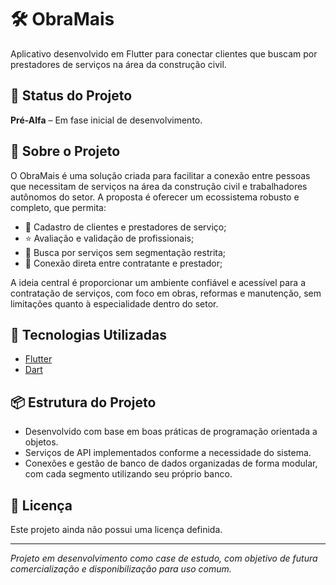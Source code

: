 # 🛠️ ObraMais

Aplicativo desenvolvido em Flutter para conectar clientes que buscam por prestadores de serviços na área da construção civil.

## 🚧 Status do Projeto

**Pré-Alfa** – Em fase inicial de desenvolvimento.

## 📱 Sobre o Projeto

O ObraMais é uma solução criada para facilitar a conexão entre pessoas que necessitam de serviços na área da construção civil e trabalhadores autônomos do setor. A proposta é oferecer um ecossistema robusto e completo, que permita:

- 📌 Cadastro de clientes e prestadores de serviço;  
- ⭐ Avaliação e validação de profissionais;  
- 🧰 Busca por serviços sem segmentação restrita;  
- 🔗 Conexão direta entre contratante e prestador;  

A ideia central é proporcionar um ambiente confiável e acessível para a contratação de serviços, com foco em obras, reformas e manutenção, sem limitações quanto à especialidade dentro do setor.

## 🚀 Tecnologias Utilizadas

- [Flutter](https://flutter.dev/)  
- [Dart](https://dart.dev/)

## 📦 Estrutura do Projeto

- Desenvolvido com base em boas práticas de programação orientada a objetos.
- Serviços de API implementados conforme a necessidade do sistema.
- Conexões e gestão de banco de dados organizadas de forma modular, com cada segmento utilizando seu próprio banco.

## 📄 Licença

Este projeto ainda não possui uma licença definida.

---

*Projeto em desenvolvimento como case de estudo, com objetivo de futura comercialização e disponibilização para uso comum.*
